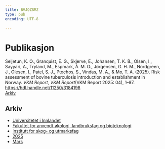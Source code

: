 ```yaml
---
title: BVJQZSMZ
type: pub
encoding: UTF-8

---
```

<h1>Publikasjon</h1>
<article id="csl-bib-container-BVJQZSMZ" class="csl-bib-container">
  <div class="csl-bib-body"> <div class="csl-entry">Seljetun, K. O., Granquist, E. G., Skjerve, E., Johansen, T. K. B., Olsen, I., Sayyari, A., Tryland, M., Espmark, Å. M. O., Jørgensen, G. H. M., Nordgreen, J., Olesen, I., Patel, S. J., Ptochos, S., Vindas, M. A., &#38; Mo, T. A. (2025). Risk assessment of bovine tuberculosis introduction and establishment in Norway. <i>VKM Report</i>, <i>VKM Report</i>(VKM Report 2025: 04), 1–87. <a href="https://hdl.handle.net/11250/3184198">https://hdl.handle.net/11250/3184198</a></div> </div>
  <div class="csl-bib-buttons">
    <a href="#taxonomy-article-BVJQZSMZ" alt="archive" class="csl-bib-button">Arkiv</a>
  </div>
  <div id="csl-bib-meta-container-BVJQZSMZ"></div>
</article>
<div id="csl-bib-meta-BVJQZSMZ" class="csl-bib-meta">
  <article id="taxonomy-article-BVJQZSMZ" class="taxonomy-article">
    <h1>Arkiv</h1>
    <ul>
      <li><a href="{{< params subfolder >}}nn/archive/?key=3DCRN523">Universitetet i Innlandet</a></li>
      <li><a href="{{< params subfolder >}}nn/archive/?key=T77LXH6D">Fakultet for anvendt økologi, landbruksfag og bioteknologi</a></li>
      <li><a href="{{< params subfolder >}}nn/archive/?key=7TRARPE3">Institutt for skog- og utmarksfag</a></li>
      <li><a href="{{< params subfolder >}}nn/archive/?key=H5L4MZHE">2025</a></li>
      <li><a href="{{< params subfolder >}}nn/archive/?key=IQQJNV9X">Mars</a></li>
    </ul>
  </article>
</div>
